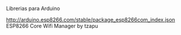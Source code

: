 Librerias para Arduino

http://arduino.esp8266.com/stable/package_esp8266com_index.json ESP8266 Core
Wifi Manager by tzapu
